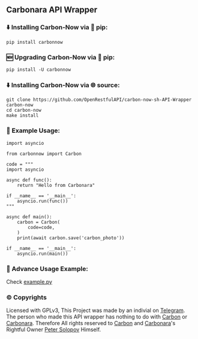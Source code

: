 ## Carbonara API Wrapper

### ⬇️ Installing Carbon-Now via 🐍 pip:

```
pip install carbonnow
```

### 🆕 Upgrading Carbon-Now via 🐍 pip:

```
pip install -U carbonnow
```

### ⬇️ Installing Carbon-Now via 🌐 source:

```
git clone https://github.com/OpenRestfulAPI/carbon-now-sh-API-Wrapper carbon-now
cd carbon-now
make install
```


### 📖 Example Usage:

```
import asyncio

from carbonnow import Carbon

code = """
import asyncio

async def func():
    return "Hello from Carbonara"

if __name__ == '__main__':
    asyncio.run(func())
"""

async def main():
    carbon = Carbon(
        code=code,
    )
    print(await carbon.save('carbon_photo'))

if __name__ == '__main__':
    asyncio.run(main())
```

### 📖 Advance Usage Example:

Check [example.py](https://github.com/OpenRestfulAPI/carbon-now-sh-API-Wrapper/blob/master/example.py)


### ©️ Copyrights

Licensed with GPLv3,
This Project was made by an indivial on [Telegram](https://t.me/DeprecatedUser). The person who made this API wrapper has nothing to do with [Carbon](https://carbon.now.sh) or [Carbonara](https://github.com/petersolopov/carbonara). Therefore All rights reserved to [Carbon](https://carbon.now.sh) and  [Carbonara](https://github.com/petersolopov/carbonara)'s Rightful Owner [Peter Solopov](https://github.com/petersolopov) Himself.